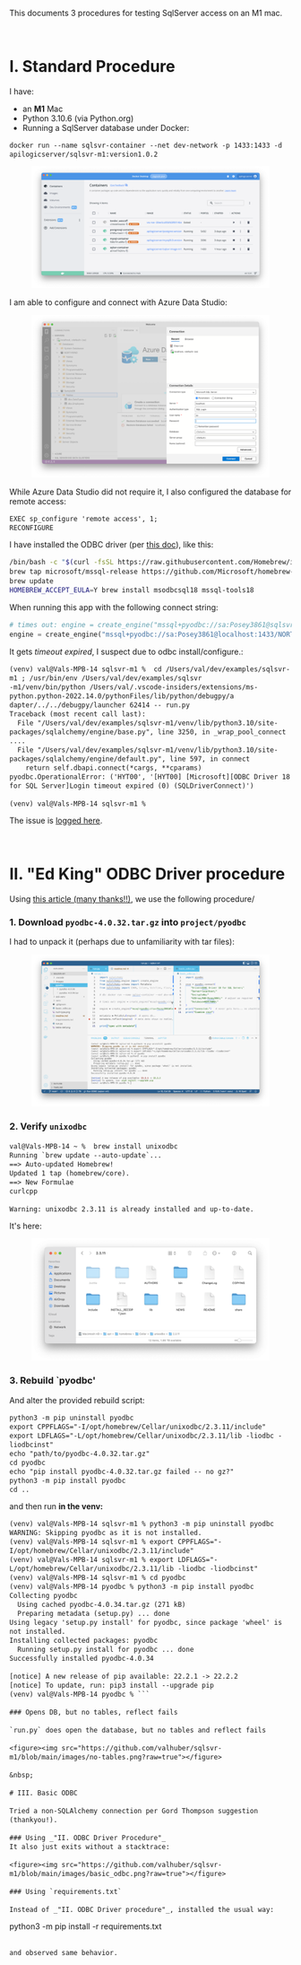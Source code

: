 This documents 3 procedures for testing SqlServer access on an M1 mac.

&nbsp;

# I. Standard Procedure

I have:

* an __M1__ Mac
* Python 3.10.6 (via Python.org)
* Running a SqlServer database under Docker:

```
docker run --name sqlsvr-container --net dev-network -p 1433:1433 -d apilogicserver/sqlsvr-m1:version1.0.2
```

<figure><img src="https://github.com/valhuber/sqlsvr-m1/blob/main/images/docker-container.png?raw=true"></figure>

I am able to configure and connect with Azure Data Studio:

<figure><img src="https://github.com/valhuber/sqlsvr-m1/blob/main/images/AzureDataStudio-connects.png?raw=true"></figure>

While Azure Data Studio did not require it, I also configured the database for remote access:

```
EXEC sp_configure 'remote access', 1;
RECONFIGURE
```

I have installed the ODBC driver (per [this doc](https://learn.microsoft.com/en-us/sql/connect/odbc/linux-mac/install-microsoft-odbc-driver-sql-server-macos?view=sql-server-ver16)), like this:

```bash
/bin/bash -c "$(curl -fsSL https://raw.githubusercontent.com/Homebrew/install/master/install.sh)"
brew tap microsoft/mssql-release https://github.com/Microsoft/homebrew-mssql-release
brew update
HOMEBREW_ACCEPT_EULA=Y brew install msodbcsql18 mssql-tools18
```

When running this app with the following connect string:

```python
# times out: engine = create_engine("mssql+pyodbc://sa:Posey3861@sqlsvr-container:1433/NORTHWND?driver=ODBC+Driver+18+for+SQL+Server&TrustServerCertificate=yes")
engine = create_engine("mssql+pyodbc://sa:Posey3861@localhost:1433/NORTHWND?driver=ODBC+Driver+18+for+SQL+Server&trusted_connection=no&Encrypt=no")
```

It gets _timeout expired_, I suspect due to odbc install/configure.:

```log
(venv) val@Vals-MPB-14 sqlsvr-m1 %  cd /Users/val/dev/examples/sqlsvr-m1 ; /usr/bin/env /Users/val/dev/examples/sqlsvr
-m1/venv/bin/python /Users/val/.vscode-insiders/extensions/ms-python.python-2022.14.0/pythonFiles/lib/python/debugpy/a
dapter/../../debugpy/launcher 62414 -- run.py 
Traceback (most recent call last):
  File "/Users/val/dev/examples/sqlsvr-m1/venv/lib/python3.10/site-packages/sqlalchemy/engine/base.py", line 3250, in _wrap_pool_connect
....
  File "/Users/val/dev/examples/sqlsvr-m1/venv/lib/python3.10/site-packages/sqlalchemy/engine/default.py", line 597, in connect
    return self.dbapi.connect(*cargs, **cparams)
pyodbc.OperationalError: ('HYT00', '[HYT00] [Microsoft][ODBC Driver 18 for SQL Server]Login timeout expired (0) (SQLDriverConnect)')

(venv) val@Vals-MPB-14 sqlsvr-m1 % 
```

The issue is [logged here](https://github.com/sqlalchemy/sqlalchemy/discussions/8604).

&nbsp;

# II. "Ed King" ODBC Driver procedure

Using [this article (many thanks!!)](https://whodeenie.medium.com/installing-pyodbc-and-unixodbc-for-apple-silicon-8e238ed7f216), we use the following procedure/

### 1. Download `pyodbc-4.0.32.tar.gz` into `project/pyodbc`

I had to unpack it (perhaps due to unfamiliarity with tar files):

<figure><img src="https://github.com/valhuber/sqlsvr-m1/blob/main/images/pyodbc.png?raw=true"></figure>


### 2. Verify `unixodbc`

```
val@Vals-MPB-14 ~ %  brew install unixodbc
Running `brew update --auto-update`...
==> Auto-updated Homebrew!
Updated 1 tap (homebrew/core).
==> New Formulae
curlcpp

Warning: unixodbc 2.3.11 is already installed and up-to-date.
```

It's here:

<figure><img src="https://github.com/valhuber/sqlsvr-m1/blob/main/images/unixodbc.png?raw=true"></figure>


### 3. Rebuild `pyodbc'

And alter the provided rebuild script:

```
python3 -m pip uninstall pyodbc
export CPPFLAGS="-I/opt/homebrew/Cellar/unixodbc/2.3.11/include"
export LDFLAGS="-L/opt/homebrew/Cellar/unixodbc/2.3.11/lib -liodbc -liodbcinst"
echo "path/to/pyodbc-4.0.32.tar.gz"
cd pyodbc
echo "pip install pyodbc-4.0.32.tar.gz failed -- no gz?"
python3 -m pip install pyodbc
cd ..
```

and then run __in the venv:__

```
(venv) val@Vals-MPB-14 sqlsvr-m1 % python3 -m pip uninstall pyodbc
WARNING: Skipping pyodbc as it is not installed.
(venv) val@Vals-MPB-14 sqlsvr-m1 % export CPPFLAGS="-I/opt/homebrew/Cellar/unixodbc/2.3.11/include"
(venv) val@Vals-MPB-14 sqlsvr-m1 % export LDFLAGS="-L/opt/homebrew/Cellar/unixodbc/2.3.11/lib -liodbc -liodbcinst"
(venv) val@Vals-MPB-14 sqlsvr-m1 % cd pyodbc
(venv) val@Vals-MPB-14 pyodbc % python3 -m pip install pyodbc
Collecting pyodbc
  Using cached pyodbc-4.0.34.tar.gz (271 kB)
  Preparing metadata (setup.py) ... done
Using legacy 'setup.py install' for pyodbc, since package 'wheel' is not installed.
Installing collected packages: pyodbc
  Running setup.py install for pyodbc ... done
Successfully installed pyodbc-4.0.34

[notice] A new release of pip available: 22.2.1 -> 22.2.2
[notice] To update, run: pip3 install --upgrade pip
(venv) val@Vals-MPB-14 pyodbc % ```

### Opens DB, but no tables, reflect fails

`run.py` does open the database, but no tables and reflect fails

<figure><img src="https://github.com/valhuber/sqlsvr-m1/blob/main/images/no-tables.png?raw=true"></figure>

&nbsp;

# III. Basic ODBC

Tried a non-SQLAlchemy connection per Gord Thompson suggestion (thankyou!). 

### Using _"II. ODBC Driver Procedure"_
It also just exits without a stacktrace:

<figure><img src="https://github.com/valhuber/sqlsvr-m1/blob/main/images/basic_odbc.png?raw=true"></figure>

### Using `requirements.txt`

Instead of _"II. ODBC Driver procedure"_, installed the usual way:

```
python3 -m pip install -r requirements.txt
```

and observed same behavior.

